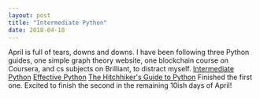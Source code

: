 ```yaml
---
layout: post
title: "Intermediate Python"
date: 2018-04-18
---
```


April is full of tears, downs and downs. I have been following three Python guides, one simple graph theory website, one blockchain course on Coursera, and cs subjects on Brilliant, to distract myself.
<a href="http://book.pythontips.com/en/latest/index.html">Intermediate Python</a>
<a href="https://effectivepython.com/">Effective Python</a>
<a href="http://docs.python-guide.org/en/latest/writing/style/">The Hitchhiker's Guide to Python</a>
Finished the first one. Excited to finish the second in the remaining 10ish days of April!
